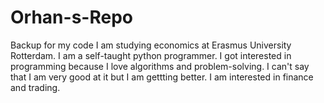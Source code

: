 # Orhan-s-Repo
Backup for my code
I am studying economics at Erasmus University Rotterdam. I am a self-taught python programmer. I got interested in programming because I love algorithms and problem-solving. I can't say that I am very good at it but I am gettting better. 
I am interested in finance and trading.
